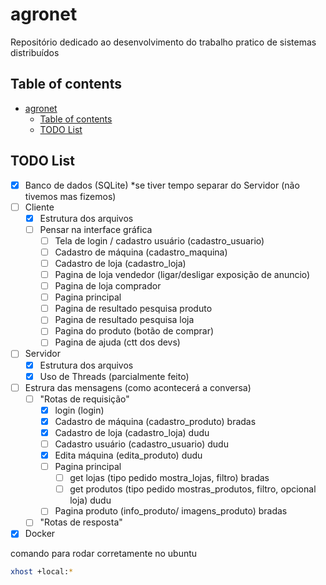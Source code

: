 # agronet

Repositório dedicado ao desenvolvimento do trabalho pratico de sistemas distribuídos

## Table of contents

- [agronet](#agronet)
  - [Table of contents](#table-of-contents)
  - [TODO List](#todo-list)

## TODO List

- [X] Banco de dados (SQLite) *se tiver tempo separar do Servidor (não tivemos mas fizemos)
- [ ] Cliente
  - [X] Estrutura dos arquivos
  - [ ] Pensar na interface gráfica
    - [ ] Tela de login / cadastro usuário (cadastro_usuario)
    - [ ] Cadastro de máquina (cadastro_maquina)
    - [ ] Cadastro de loja (cadastro_loja)
    - [ ] Pagina de loja vendedor (ligar/desligar exposição de anuncio)
    - [ ] Pagina de loja comprador
    - [ ] Pagina principal
    - [ ] Pagina de resultado pesquisa produto
    - [ ] Pagina de resultado pesquisa loja
    - [ ] Pagina do produto (botão de comprar)
    - [ ] Pagina de ajuda (ctt dos devs)
- [ ] Servidor
  - [X] Estrutura dos arquivos
  - [X] Uso de Threads (parcialmente feito)
- [ ] Estrura das mensagens (como acontecerá a conversa)
  - [ ] "Rotas de requisição"
    - [X] login (login)
    - [X] Cadastro de máquina (cadastro_produto) bradas
    - [X] Cadastro de loja (cadastro_loja) dudu
    - [ ] Cadastro usuário (cadastro_usuario) dudu
    - [X] Edita máquina (edita_produto) dudu
    - [ ] Pagina principal
      - [ ] get lojas (tipo pedido mostra_lojas, filtro) bradas
      - [ ] get produtos (tipo pedido mostras_produtos, filtro, opcional loja) dudu
    - [ ] Pagina produto (info_produto/ imagens_produto) bradas
  - [ ] "Rotas de resposta"
- [X] Docker

comando para rodar corretamente no ubuntu

```bash
xhost +local:*
```
